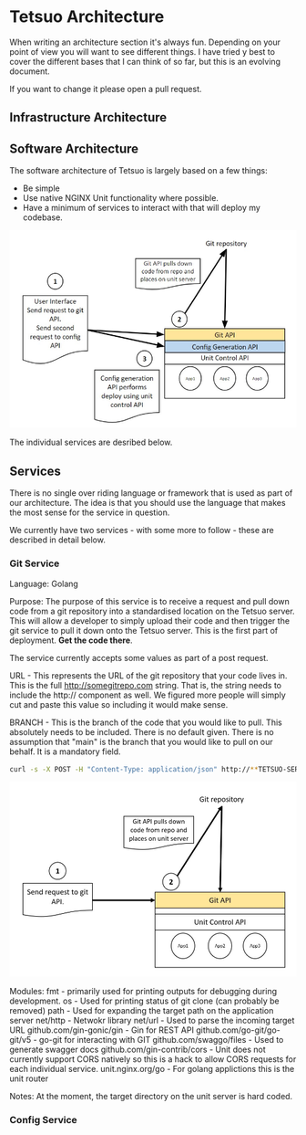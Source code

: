 # Tetsuo Architecture

When writing an architecture section it's always fun. Depending on your point of view you will want to see different things. I have tried y best to cover the different bases that I can think of so far, but this is an evolving document.

If you want to change it please open a pull request.

## Infrastructure Architecture

## Software Architecture

The software architecture of Tetsuo is largely based on a few things:
- Be simple
- Use native NGINX Unit functionality where possible.
- Have a minimum of services to interact with that will deploy my codebase.

![Tetsuo-overview](/images/Tetsuo-overview.jpg)

The individual services are desribed below.

## Services

There is no single over riding language or framework that is used as part of our architecture. The idea is that you should use the language that makes the most sense for the service in question. 

We currently have two services - with some more to follow - these are described in detail below.

### Git Service

Language: Golang

Purpose:
The purpose of this service is to receive a request and pull down code from a git repository into a standardised location on the Tetsuo server. This will allow a developer to simply upload their code and then trigger the git service to pull it down onto the Tetsuo server. This is the first part of deployment. **Get the code there**.

The service currently accepts some values as part of a post request. 

URL - This represents the URL of the git repository that your code lives in. This is the full http://somegitrepo.com string. That is, the string needs to include the http:// component as well. We figured more people will simply cut and paste this value so including it would make sense.

BRANCH - This is the branch of the code that you would like to pull. This absolutely needs to be included. There is no default given. There is no assumption that "main" is the branch that you would like to pull on our behalf. It is a mandatory field.

```Bash
curl -s -X POST -H "Content-Type: application/json" http://**TETSUO-SERVER**/pull -d '{"url":"https://github.com/codecowboydotio/swapi-json-server", "branch":"dev"}'
```
![git_api](/images/tetsuo-1-2.jpg)

Modules:
fmt - primarily used for printing outputs for debugging during development.
os - Used for printing status of git clone (can probably be removed)
path - Used for expanding the target path on the application server
net/http - Netwokr library
net/url - Used to parse the incoming target URL
github.com/gin-gonic/gin - Gin for REST API 
github.com/go-git/go-git/v5 - go-git for interacting with GIT
github.com/swaggo/files - Used to generate swagger docs
github.com/gin-contrib/cors - Unit does not currently support CORS natively so this is a hack to allow CORS requests for each individual service.
unit.nginx.org/go - For golang applictions this is the unit router

Notes: At the moment, the target directory on the unit server is hard coded.

### Config Service


